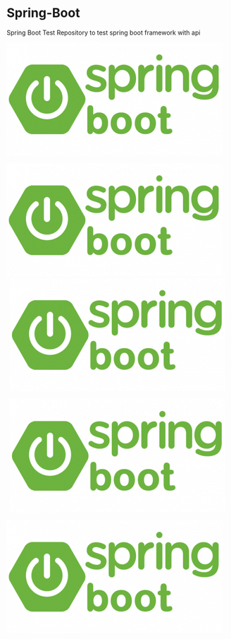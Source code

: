# Spring-Boot
Spring Boot Test Repository to test spring boot framework with api

 
  ![GitHub Logo](sb.png) 
  
  
  
<img src="https://github.com/oshada97/Spring-Boot/blob/master/sb.png">


 <center>
   <img src="https://github.com/oshada97/Spring-Boot/blob/master/sb.png" />
 </center>
 
 <p align="center">
   <img src="https://github.com/oshada97/Spring-Boot/blob/master/sb.png">
 </p>
 
 <img src="https://github.com/oshada97/Spring-Boot/blob/master/sb.png" align="center">
